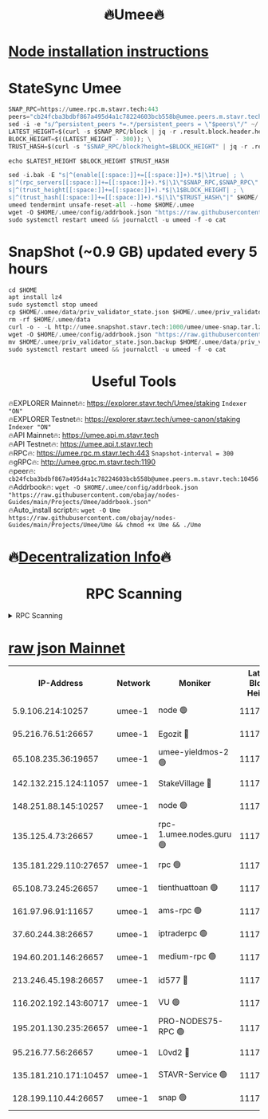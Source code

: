 <h1 align="center"> 🔥Umee🔥</h1>


[Node installation instructions](https://github.com/obajay/nodes-Guides/tree/main/Projects/Umee)
=
# StateSync Umee
```python
SNAP_RPC=https://umee.rpc.m.stavr.tech:443
peers="cb24fcba3bdbf867a495d4a1c78224603bcb558b@umee.peers.m.stavr.tech:10456"
sed -i -e "s/^persistent_peers *=.*/persistent_peers = \"$peers\"/" ~/.umee/config/config.toml
LATEST_HEIGHT=$(curl -s $SNAP_RPC/block | jq -r .result.block.header.height); \
BLOCK_HEIGHT=$((LATEST_HEIGHT - 300)); \
TRUST_HASH=$(curl -s "$SNAP_RPC/block?height=$BLOCK_HEIGHT" | jq -r .result.block_id.hash)

echo $LATEST_HEIGHT $BLOCK_HEIGHT $TRUST_HASH

sed -i.bak -E "s|^(enable[[:space:]]+=[[:space:]]+).*$|\1true| ; \
s|^(rpc_servers[[:space:]]+=[[:space:]]+).*$|\1\"$SNAP_RPC,$SNAP_RPC\"| ; \
s|^(trust_height[[:space:]]+=[[:space:]]+).*$|\1$BLOCK_HEIGHT| ; \
s|^(trust_hash[[:space:]]+=[[:space:]]+).*$|\1\"$TRUST_HASH\"|" $HOME/.umee/config/config.toml
umeed tendermint unsafe-reset-all --home $HOME/.umee
wget -O $HOME/.umee/config/addrbook.json "https://raw.githubusercontent.com/obajay/nodes-Guides/main/Projects/Umee/addrbook.json"
sudo systemctl restart umeed && journalctl -u umeed -f -o cat
```
# SnapShot (~0.9 GB) updated every 5 hours
```python
cd $HOME
apt install lz4
sudo systemctl stop umeed
cp $HOME/.umee/data/priv_validator_state.json $HOME/.umee/priv_validator_state.json.backup
rm -rf $HOME/.umee/data
curl -o - -L http://umee.snapshot.stavr.tech:1000/umee/umee-snap.tar.lz4 | lz4 -c -d - | tar -x -C $HOME/.umee --strip-components 2
wget -O $HOME/.umee/config/addrbook.json "https://raw.githubusercontent.com/obajay/nodes-Guides/main/Projects/Umee/addrbook.json"
mv $HOME/.umee/priv_validator_state.json.backup $HOME/.umee/data/priv_validator_state.json
sudo systemctl restart umeed && journalctl -u umeed -f -o cat
```
 <h1 align="center"> Useful Tools</h1>

🔥EXPLORER Mainnet🔥:      https://explorer.stavr.tech/Umee/staking             `Indexer "ON"` \
🔥EXPLORER Testnet🔥:        https://explorer.stavr.tech/umee-canon/staking      `Indexer "ON"` \
🔥API Mainnet🔥:                   https://umee.api.m.stavr.tech \
🔥API Testnet🔥:                     https://umee.api.t.stavr.tech \
🔥RPC🔥:                           https://umee.rpc.m.stavr.tech:443                     `Snapshot-interval = 300` \
🔥gRPC🔥:                              http://umee.grpc.m.stavr.tech:1190 \
🔥peer🔥:                     `cb24fcba3bdbf867a495d4a1c78224603bcb558b@umee.peers.m.stavr.tech:10456` \
🔥Addrbook🔥:    ```wget -O $HOME/.umee/config/addrbook.json "https://raw.githubusercontent.com/obajay/nodes-Guides/main/Projects/Umee/addrbook.json"``` \
🔥Auto_install script🔥: ```wget -O Ume https://raw.githubusercontent.com/obajay/nodes-Guides/main/Projects/Umee/Ume && chmod +x Ume && ./Ume```

🔥[Decentralization Info](https://github.com/obajay/StateSync-snapshots/tree/main/Projects/Umee/Decentralization)🔥
=

<h1 align="center"> RPC Scanning</h1>

<details>
<summary>RPC Scanning</summary>

<h2 align="center"> We scan nodes in real time every 4 hours. And we provide the final result of RPC endpoints.
We cannot influence the operation of these nodes in any way. </h2>


```python
If Voting Power is higher than 0 --> then the Node is a validator of the network and may be subject to attack and be a potential threat to the chain.
```
```python
We marked such validators with a red symbol
```

</details>

[raw json Mainnet](https://rpc-check.umeem.stavr.tech/umeem/rpc-umeem-result.json)
=



<table><tr><th>IP-Address</th><th>Network</th><th>Moniker</th><th>Latest Block Height</th><th>Earliest Block Height</th><th>Catching Up</th><th>Tx Index</th><th>Voting Power</th><th>Scan Time</th></tr><tr><td>5.9.106.214:10257</td><td>umee-1</td><td>node 🟢</td><td>11175098</td><td>7942001</td><td>False</td><td>on</td><td>0</td><td>2024-03-25T12:13:53.285747276UTC</td></tr><tr><td>95.216.76.51:26657</td><td>umee-1</td><td>Egozit 🔴</td><td>11175107</td><td>8262001</td><td>False</td><td>off</td><td>38782127</td><td>2024-03-25T12:14:45.385954881UTC</td></tr><tr><td>65.108.235.36:19657</td><td>umee-1</td><td>umee-yieldmos-2 🟢</td><td>11175065</td><td>9575548</td><td>False</td><td>on</td><td>0</td><td>2024-03-25T12:10:38.073515731UTC</td></tr><tr><td>142.132.215.124:11057</td><td>umee-1</td><td>StakeVillage 🔴</td><td>11175126</td><td>10027726</td><td>False</td><td>on</td><td>1760787</td><td>2024-03-25T12:16:38.023769952UTC</td></tr><tr><td>148.251.88.145:10257</td><td>umee-1</td><td>node 🟢</td><td>11175078</td><td>10179652</td><td>False</td><td>on</td><td>0</td><td>2024-03-25T12:11:53.142875587UTC</td></tr><tr><td>135.125.4.73:26657</td><td>umee-1</td><td>rpc-1.umee.nodes.guru 🟢</td><td>11175107</td><td>10691018</td><td>False</td><td>on</td><td>0</td><td>2024-03-25T12:14:47.725518502UTC</td></tr><tr><td>135.181.229.110:27657</td><td>umee-1</td><td>rpc 🟢</td><td>11175074</td><td>10754071</td><td>False</td><td>on</td><td>0</td><td>2024-03-25T12:11:28.251059893UTC</td></tr><tr><td>65.108.73.245:26657</td><td>umee-1</td><td>tienthuattoan 🟢</td><td>11175087</td><td>10787155</td><td>False</td><td>on</td><td>0</td><td>2024-03-25T12:12:46.711648784UTC</td></tr><tr><td>161.97.96.91:11657</td><td>umee-1</td><td>ams-rpc 🟢</td><td>11175117</td><td>10929930</td><td>False</td><td>on</td><td>0</td><td>2024-03-25T12:15:49.737550628UTC</td></tr><tr><td>37.60.244.38:26657</td><td>umee-1</td><td>iptraderpc 🟢</td><td>11175073</td><td>11013104</td><td>False</td><td>on</td><td>0</td><td>2024-03-25T12:11:25.842558012UTC</td></tr><tr><td>194.60.201.146:26657</td><td>umee-1</td><td>medium-rpc 🟢</td><td>11175080</td><td>11013104</td><td>False</td><td>on</td><td>0</td><td>2024-03-25T12:12:08.290140615UTC</td></tr><tr><td>213.246.45.198:26657</td><td>umee-1</td><td>id577 🔴</td><td>11175078</td><td>11029001</td><td>False</td><td>on</td><td>35123635</td><td>2024-03-25T12:11:55.480598371UTC</td></tr><tr><td>116.202.192.143:60717</td><td>umee-1</td><td>VU 🟢</td><td>11175070</td><td>11042001</td><td>False</td><td>off</td><td>0</td><td>2024-03-25T12:11:05.961801186UTC</td></tr><tr><td>195.201.130.235:26657</td><td>umee-1</td><td>PRO-NODES75-RPC 🟢</td><td>11175096</td><td>11075096</td><td>False</td><td>on</td><td>0</td><td>2024-03-25T12:13:42.595495844UTC</td></tr><tr><td>95.216.77.56:26657</td><td>umee-1</td><td>L0vd2 🔴</td><td>11175117</td><td>11075117</td><td>False</td><td>off</td><td>38534808</td><td>2024-03-25T12:15:49.452195171UTC</td></tr><tr><td>135.181.210.171:10457</td><td>umee-1</td><td>STAVR-Service 🟢</td><td>11175110</td><td>11172501</td><td>False</td><td>on</td><td>0</td><td>2024-03-25T12:15:08.754066446UTC</td></tr><tr><td>128.199.110.44:26657</td><td>umee-1</td><td>snap 🟢</td><td>11175115</td><td>11174948</td><td>False</td><td>off</td><td>0</td><td>2024-03-25T12:15:36.611400295UTC</td></tr></table>
